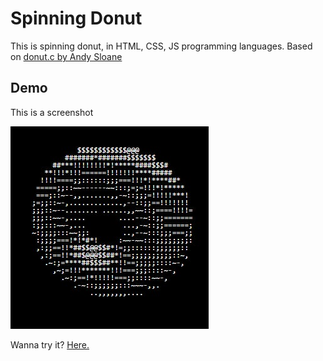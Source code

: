# Spinning Donut
This is spinning donut, in HTML, CSS, JS programming languages. Based on [donut.c by Andy Sloane](https://github.com/akhileshthite/3d-donut)

## Demo
This is a screenshot

![](screenshot.jpg)

Wanna try it? [Here.](https://codeguybutbackrooms.github.io/donut.html)
